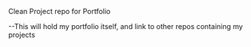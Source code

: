 Clean Project repo for Portfolio

--This will hold my portfolio itself, and link to other repos containing my projects

